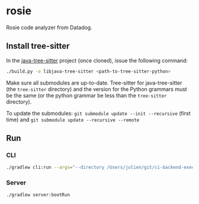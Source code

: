 # rosie

Rosie code analyzer from Datadog.


## Install tree-sitter

In the [java-tree-sitter](https://github.com/serenadeai/java-tree-sitter) project (once cloned), issue the following
command:

```bash
./build.py -o libjava-tree-sitter <path-to-tree-sitter-python>
```

Make sure all submodules are up-to-date. Tree-sitter for java-tree-sitter (the `tree-sitter` directory)
and the version for the Python grammars must be the same (or the python grammar be less than the `tree-sitter`
directory).

To update the submodules: `git submodule update --init --recursive` (first time)
and `git submodule update --recursive --remote`

## Run


### CLI

```bash
./gradlew cli:run --args="--directory /Users/julien/git/ci-backend-executor/backend_lib/ -t true -r rules.json -o plop.json"
```


### Server

```bash
./gradlew server:bootRun
```
